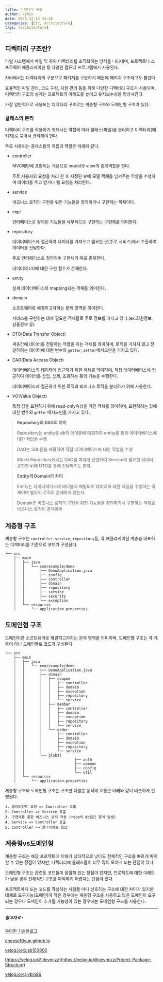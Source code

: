 ```yaml
---
title: 디렉터리 구조
author: kymin
date: 2023-12-14 19:46
categories: [Etc, Architecture]
tags: [architecture]
---
```


## 디렉터리 구조란?

파일 시스템에서 파일 및 하위 디렉터리를 조직화하는 방식을 나타내며, 프로젝트나 소프트웨어 애플리케이션 등 다양한 컴퓨터 프로그램에서 사용된다.

자바에서는 디렉터리의 구분으로 패키지를 구분하기 때문에 패키지 구조라고도 불린다.

효율적인 파일 관리, 코드 구성, 자원 관리 등을 위해 다양한 디렉터리 구조가 사용되며, 디렉터리 구조의 설계는 프로젝트의 이해도를 높이고 유지보수성을 향상시킨다.

가장 일반적으로 사용되는 디렉터리 구조로는 계층형 구조와 도메인형 구조가 있다.

### 클래스의 분리

디렉터리 구조를 적용하기 위해서는 역할에 따라 클래스(파일)을 분리하고 디렉터리(패키지)로 묶어서 관리해야 한다.

주로 사용되는 클래스들의 이름과 역할은 아래와 같다.

- controller

  MVC패턴에 포함되는 개념으로 model과 view의 중계역할을 한다.

  주로 사용자의 요청을 처리 한 후 지정된 뷰에 모델 객체를 넘겨주는 역할을 수행하며 데이터를 주고 받거나 웹 요청을 처리한다.

- service

  비즈니스 로직의 구현을 위한 기능들을 정의하거나 구현하는 객체이다.

- impl

  인터페이스로 정의된 기능들을 세부적으로 구현하는 구현체를 의미한다.

- repository

  데이터베이스에 접근하여 데이터를 가져오고 필요한 곳(주로 서비스)에서 호출하여 데이터를 전달한다.

  주로 인터페이스로 정의되며 구현체가 따로 존재한다.

  데이터의 I/O에 대한 구현 함수가 존재한다.

- entity

  실제 데이터베이스와 mapping되는 객체를 의미한다.

- domain

  소프트웨어로 해결하고자하는 문제 영역을 의미한다.

  서비스를 구현하는 데에 필요한 객체들로 주로 정보를 가지고 있다.(ex.회원정보, 상품정보 등)

- DTO(Data Transfer Object)

  계층간에 데이터를 전달하는 역할을 하는 객체를 의미하며, 로직을 가지지 않고 전달하려는 데이터에 대한 변수와 `getter`, `setter`메서드만을 가지고 있다.

- DAO(Data Access Object)

  데이터베이스의 데이터에 접근하기 위한 객체를 의미하며, 직접 데이터베이스에 접근하여 데이터를 삽입, 삽제, 조회하는 등의 기능을 수행한다.

  데이터베이스에 접근하기 위한 로직과 비즈니스 로직을 분리하기 위해 사용한다.

- VO(Value Object)

  특정 값을 표현하기 위해 read-only속성을 가진 객체를 의미하며, 표현하려는 값에 대한 변수와 `getter`메서드만을 가지고 있다.

> **Repository와 DAO의 차이**
>
> Repository는 entity를 db의 테이블에 매핑하여 entity를 통해 데이터베이스에 대한 작업을 수행
>
> DAO는 SQL문을 매핑하여 직접 데이터베이스에 대한 작업을 수행
>
> 따라서 Repository에서는 DAO를 여러개 선언하여 Service에 필요한 데이터 종합한 뒤에 DTO를 통해 전달하기도 한다.

> **Entity와 Domain의 차이**
>
> Entity는 데이터베이스의 테이블과 매핑되어 데이터에 대한 작업을 수행하는 객체이며 별도의 로직이 존재하지 않는다.
>
> Domain은 비즈니스 로직의 구현을 위한 기능들을 정의하거나 구현하는 객체로 비즈니스 로직이 존재하며

## 계층형 구조

계층형 구조는 `controller`, `service`, `repository`등, 각 애플리케이션 계층을 대표하는 디렉터리를 기준으로 코드가 구성된다.

```
└── src
    ├── main
    │   ├── java
    │   │   └── com/example/demo
    │   │       ├── DemoApplication.java
    │   │       ├── config
    │   │       ├── controller
    │   │       ├── domain
    │   │       ├── repository
    │   │       ├── service
    │   │       ├── security
    │   │       └── exception
    │   └── resources
    │       └── application.properties
```



## 도메인형 구조

도메인이란 소프트웨어로 해결하고자하는 문제 영역을 의미하며, 도메인형 구조는 각 계층이 아닌 도메인별로 코드가 구성된다.

```
└── src
    ├── main
    │   ├── java
    │   │   └── com/example/demo
    │   │       ├── DemoApplication.java
    │   │       ├── domain
    │   │       │   ├── coupon
    │   │       │   │   ├── controller
    │   │       │   │   ├── domain
    │   │       │   │   ├── exception
    │   │       │   │   ├── repository
    │   │       │   │   └── service
    │   │       │   ├── member
    │   │       │   │   ├── controller
    │   │       │   │   ├── domain
    │   │       │   │   ├── exception
    │   │       │   │   ├── repository
    │   │       │   │   └── service
    │   │       │   └── order
    │   │       │       ├── controller
    │   │       │       ├── domain
    │   │       │       ├── exception
    │   │       │       ├── repository
    │   │       │       └── service
    │   │       └── global
    │   │						├── auth
    │   │						├── common
    │   │						├── config
    │   │						└── util
    │   └── resources
    │       └── application.properties
```



계층형 구조와 도메인형 구조는 구조만 다를뿐 동작의 흐름은 아래와 같이 비슷하게 진행된다.

```
1. 클라이언트 요청 => Controller 호출
2. Controller => Service 호출
3. 구현체를 통한 비즈니스 로직 작동 (repo의 db접근 등이 발생)
4. Service => Controller 호출
5. Controller => 클라이언트 응답
```



## 계층형vs도메인형

계층형 구조는 해당 프로젝트에 이해가 상대적으로 낮아도 전체적인 구조를 빠르게 파악할 수 있는 장점이 있지만, 디렉터리에 클래스들이 너무 많이 모이게 되는 단점이 있다.

도메인형 구조는 관련된 코드들이 응집해 있는 장점이 있지만, 프로젝트에 대한 이해도가 낮을 경우 전체적인 구조를 파악하기 어렵다는 단점이 있다.

프로젝트마다 또는 코드를 작성하는 사람들 마다 선호하는 구조에 대한 차이가 있지만 대체로 요구기능(도메인)이 적은 경우에는 계층형 구조를 사용하고 많은 도메인이 요구되는 경우나 도메인이 추가될 가능성이 있는 경우에는 도메인형 구조를 사용한다.

-----

##### 참고자료 :

[우아한 기술블로그](https://techblog.woowahan.com/2647/)

[cheese10yun.github.io](https://cheese10yun.github.io/spring-guide-directory/)

[velog.io/@jsb100800](https://velog.io/@jsb100800/Spring-boot-directory-package)

[https://velog.io/@devmizz](https://velog.io/@devmizz/Project-Package-Structure)

[velog.io/@jybin96](https://velog.io/@jybin96/Controller-Service-Repository-%EA%B0%80-%EB%AC%B4%EC%97%87%EC%9D%BC%EA%B9%8C)

